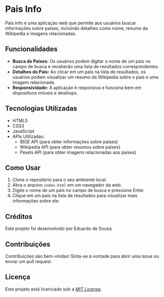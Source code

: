 # Pais Info

Pais Info é uma aplicação web que permite aos usuários buscar informações sobre países, incluindo detalhes como nome, resumo da Wikipedia e imagens relacionadas.

## Funcionalidades

- **Busca de Países:** Os usuários podem digitar o nome de um país no campo de busca e receberão uma lista de resultados correspondentes.
- **Detalhes do País:** Ao clicar em um país na lista de resultados, os usuários podem visualizar um resumo da Wikipedia sobre o país e uma imagem relacionada.
- **Responsividade:** A aplicação é responsiva e funciona bem em dispositivos móveis e desktops.

## Tecnologias Utilizadas

- HTML5
- CSS3
- JavaScript
- APIs Utilizadas:
  - IBGE API (para obter informações sobre países)
  - Wikipedia API (para obter resumos sobre países)
  - Pexels API (para obter imagens relacionadas aos países)

## Como Usar

1. Clone o repositório para o seu ambiente local.
2. Abra o arquivo `index.html` em um navegador da web.
3. Digite o nome de um país no campo de busca e pressione Enter.
4. Clique em um país na lista de resultados para visualizar mais informações sobre ele.

## Créditos

Este projeto foi desenvolvido por Eduardo de Souza.

## Contribuições

Contribuições são bem-vindas! Sinta-se à vontade para abrir uma issue ou enviar um pull request.

## Licença

Este projeto está licenciado sob a [MIT License](https://opensource.org/licenses/MIT).
